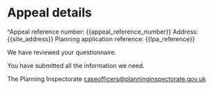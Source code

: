 # Appeal details

^Appeal reference number: {{appeal_reference_number}}
Address: {{site_address}}
Planning application reference: {{lpa_reference}}

We have reviewed your questionnaire.

You have submitted all the information we need.

The Planning Inspectorate
caseofficers@planninginspectorate.gov.uk
